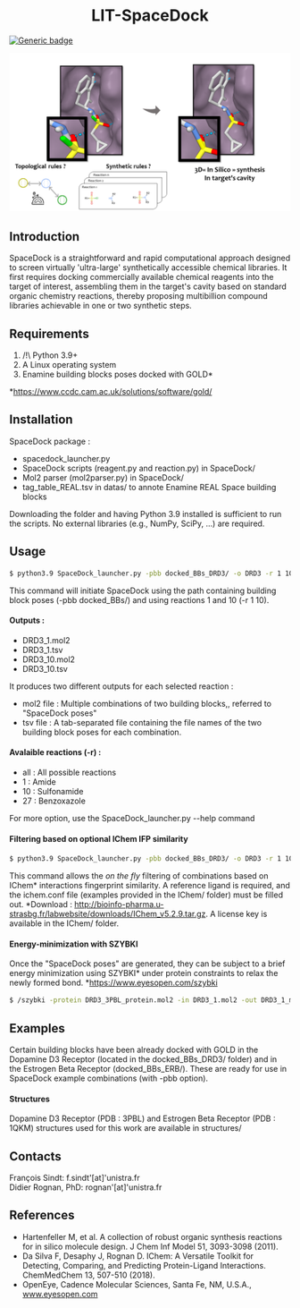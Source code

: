 <h1 align="center">LIT-SpaceDock</h1>  

[![Generic badge](https://img.shields.io/badge/version-1.0.0-blue.svg)](https://shields.io/)  

<p align="center"><img src="https://github.com/litfsindt/LIT-SpaceDock/blob/master/img/SpaceDock_illus.png" width="600" /></p>


## Introduction
SpaceDock is a straightforward and rapid computational approach designed to screen virtually 'ultra-large' synthetically accessible chemical libraries. It first requires docking commercially available chemical reagents into the target of interest, assembling them in the target's cavity based on standard organic chemistry reactions, thereby proposing multibillion compound libraries achievable in one or two synthetic steps.

## Requirements
1. /!\ Python 3.9+
2. A Linux operating system
3. Enamine building blocks poses docked with GOLD*

*https://www.ccdc.cam.ac.uk/solutions/software/gold/

## Installation
SpaceDock package :
- spacedock_launcher.py 
- SpaceDock scripts (reagent.py and reaction.py) in SpaceDock/
- Mol2 parser (mol2parser.py) in SpaceDock/
- tag_table_REAL.tsv in datas/ to annote Enamine REAL Space building blocks

Downloading the folder and having Python 3.9 installed is sufficient to run the scripts. 
No external libraries (e.g., NumPy, SciPy, ...) are required.

## Usage

``` bash
$ python3.9 SpaceDock_launcher.py -pbb docked_BBs_DRD3/ -o DRD3 -r 1 10
```
This command will initiate SpaceDock using the path containing building block poses (-pbb docked_BBs/) and using reactions 1 and 10 (-r 1 10).

#### Outputs :
- DRD3_1.mol2
- DRD3_1.tsv
- DRD3_10.mol2
- DRD3_10.tsv

It produces two different outputs for each selected reaction :
- mol2 file : Multiple combinations of two building blocks,, referred to "SpaceDock poses"
- tsv file : A tab-separated file containing the file names of the two building block poses for each combination.

#### Avalaible reactions (-r) : 
- all : All possible reactions
- 1 : Amide
- 10 : Sulfonamide
- 27 : Benzoxazole

For more option, use the SpaceDock_launcher.py --help command

#### Filtering based on optional IChem IFP similarity
``` bash
$ python3.9 SpaceDock_launcher.py -pbb docked_BBs_DRD3/ -o DRD3 -r 1 10 --ichem IChem/ichem_DRD3.conf
```
This command allows the *on the fly* filtering of combinations based on IChem* interactions fingerprint similarity. 
A reference ligand is required, and the ichem.conf file (examples provided in the IChem/ folder) must be filled out.
*Download : http://bioinfo-pharma.u-strasbg.fr/labwebsite/downloads/IChem_v5.2.9.tar.gz. A license key is available in the IChem/ folder.

#### Energy-minimization with SZYBKI
Once the "SpaceDock poses" are generated, they can be subject to a brief energy minimization using SZYBKI* under protein constraints to relax the newly formed bond.
*https://www.eyesopen.com/szybki
``` bash
$ /szybki -protein DRD3_3PBL_protein.mol2 -in DRD3_1.mol2 -out DRD3_1_minimized.mol2 -prefix DRD3_1_minimized -ff mmff94 -optGeometry cart -exact_vdw -heavy_rms
```

## Examples
Certain building blocks have been already docked with GOLD in the Dopamine D3 Receptor (located in the docked_BBs_DRD3/ folder) and in the Estrogen Beta Receptor (docked_BBs_ERB/). These are ready for use in SpaceDock example combinations (with -pbb option).

#### Structures
Dopamine D3 Receptor (PDB : 3PBL) and Estrogen Beta Receptor (PDB : 1QKM) structures used for this work are available in structures/

## Contacts
François Sindt: f.sindt'[at]'unistra.fr  
Didier Rognan, PhD: rognan'[at]'unistra.fr

## References
- Hartenfeller M, et al. A collection of robust organic synthesis reactions for in silico molecule design. J Chem Inf Model 51, 3093-3098 (2011).
- Da Silva F, Desaphy J, Rognan D. IChem: A Versatile Toolkit for Detecting, Comparing, and Predicting Protein-Ligand Interactions. ChemMedChem 13, 507-510 (2018).
- OpenEye, Cadence Molecular Sciences, Santa Fe, NM, U.S.A., www.eyesopen.com

